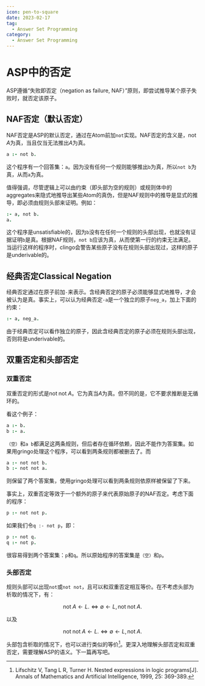 ```yaml
---
icon: pen-to-square
date: 2023-02-17
tag:
  - Answer Set Programming
category:
  - Answer Set Programming
---
```


# ASP中的否定

ASP遵循“失败即否定（negation as failure, NAF）”原则，即尝试推导某个原子失败时，就否定该原子。

<!-- more -->

## NAF否定（默认否定）

NAF否定是ASP的默认否定，通过在Atom前加`not`实现。NAF否定的含义是，$\mathrm{not}\; A$为真，当且仅当无法推出$A$为真。
```prolog
a :- not b.
```
这个程序有一个回答集：`a`。因为没有任何一个规则能够推出`b`为真，所以`not b`为真，从而`a`为真。

值得强调，尽管逻辑上可以由约束（即头部为空的规则）或规则体中的aggregates来隐式地推导出某些Atom的真伪，但是NAF规则中的推导是显式的推导，即必须由规则头部来证明。例如：
```prolog
:- a, not b.
a.
```
这个程序是unsatisfiable的，因为`b`没有在任何一个规则的头部出现，也就没有证据证明`b`是真。根据NAF规则，`not b`应该为真，从而使第一行的约束无法满足。当运行这样的程序时，clingo会警告某些原子没有在规则头部出现过，这样的原子是underivable的。

## 经典否定Classical Negation

经典否定通过在原子前加`-`来表示。含经典否定的原子必须能够显式地推导，才会被认为是真。事实上，可以认为经典否定`-a`是一个独立的原子`neg_a`，加上下面的约束：
```prolog
:- a, neg_a.
```

由于经典否定可以看作独立的原子，因此含经典否定的原子必须在规则头部出现，否则将是underivable的。

## 双重否定和头部否定

### 双重否定

双重否定的形式是$\mathrm{not}\;\mathrm{not}\;A$。它为真当$A$为真。但不同的是，它不要求推断是无循环的。

看这个例子：
```prolog
a :- b.
b :- a.
```
`（空）`和`a b`都满足这两条规则，但后者存在循环依赖，因此不能作为答案集。如果用gringo处理这个程序，可以看到两条规则都被删去了。而
```prolog
a :- not not b.
b :- not not a.
```
则保留了两个答案集，使用gringo处理可以看到两条规则依原样被保留了下来。

事实上，双重否定等效于一个额外的原子来代表原始原子的NAF否定。考虑下面的程序：
```prolog
p :- not not p.
```
如果我们令`q :- not p`，即：
```prolog
p :- not q.
q :- not p.
```
很容易得到两个答案集：`p`和`q`。所以原始程序的答案集是`（空）`和`p`。


### 头部否定

规则头部可以出现`not`或`not not`，且可以和双重否定相互等价。在不考虑头部为析取的情况下，有：

$$
\mathrm{not}\;A\leftarrow L. \iff \emptyset\leftarrow L, \mathrm{not}\;\mathrm{not}\;A.
$$

以及

$$
\mathrm{not}\;\mathrm{not}\;A\leftarrow L. \iff \emptyset\leftarrow L, \mathrm{not}\;A.
$$

头部包含析取的情况下，也可以进行类似的等价[^1]。更深入地理解头部否定和双重否定，需要理解ASP的语义。下一篇再写吧。

[^1]: Lifschitz V, Tang L R, Turner H. Nested expressions in logic programs[J]. Annals of Mathematics and Artificial Intelligence, 1999, 25: 369-389.
